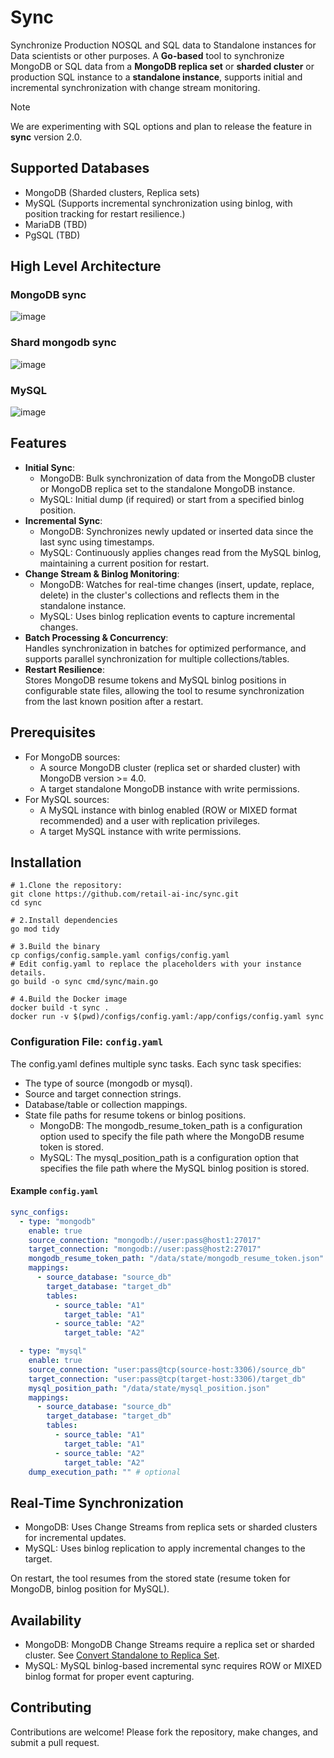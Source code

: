 # Sync

Synchronize Production NOSQL and SQL data to Standalone instances for Data scientists or other purposes. A **Go-based** tool to synchronize MongoDB or SQL data from a **MongoDB replica set** or **sharded cluster** or production SQL instance to a **standalone instance**, supports initial and incremental synchronization with change stream monitoring.

> [!NOTE]
> We are experimenting with SQL options and plan to release the feature in **sync** version 2.0.

## Supported Databases

- MongoDB (Sharded clusters, Replica sets)
- MySQL (Supports incremental synchronization using binlog, with position tracking for restart resilience.)
- MariaDB (TBD)
- PgSQL (TBD)

## High Level Architecture

### MongoDB sync
![image](https://github.com/user-attachments/assets/f600c3ae-a6bf-4d64-9a7b-6715456a146b)

### Shard mongodb sync

![image](https://github.com/user-attachments/assets/82cd3811-44bf-4d44-8ac8-9f32aace7a83)

### MySQL
![image](https://github.com/user-attachments/assets/a217b49b-ce69-46ea-aaaa-29d5dda99ce9)


## Features

- **Initial Sync**:
  - MongoDB: Bulk synchronization of data from the MongoDB cluster or MongoDB replica set to the standalone MongoDB instance.
  - MySQL: Initial dump (if required) or start from a specified binlog position.
- **Incremental Sync**:
  - MongoDB: Synchronizes newly updated or inserted data since the last sync using timestamps.
  - MySQL: Continuously applies changes read from the MySQL binlog, maintaining a current position for restart.
- **Change Stream & Binlog Monitoring**:
  - MongoDB: Watches for real-time changes (insert, update, replace, delete) in the cluster's collections and reflects them in the standalone instance.
  - MySQL: Uses binlog replication events to capture incremental changes.
- **Batch Processing & Concurrency**:  
  Handles synchronization in batches for optimized performance, and supports parallel synchronization for multiple collections/tables.
- **Restart Resilience**:  
  Stores MongoDB resume tokens and MySQL binlog positions in configurable state files, allowing the tool to resume synchronization from the last known position after a restart.

## Prerequisites
- For MongoDB sources:
  - A source MongoDB cluster (replica set or sharded cluster) with MongoDB version >= 4.0.
  - A target standalone MongoDB instance with write permissions.
- For MySQL sources:
  - A MySQL instance with binlog enabled (ROW or MIXED format recommended) and a user with replication privileges.
  - A target MySQL instance with write permissions.

## Installation

```
# 1.Clone the repository:
git clone https://github.com/retail-ai-inc/sync.git
cd sync

# 2.Install dependencies
go mod tidy

# 3.Build the binary
cp configs/config.sample.yaml configs/config.yaml
# Edit config.yaml to replace the placeholders with your instance details.
go build -o sync cmd/sync/main.go

# 4.Build the Docker image
docker build -t sync .
docker run -v $(pwd)/configs/config.yaml:/app/configs/config.yaml sync
```

### Configuration File: `config.yaml`

The config.yaml defines multiple sync tasks. Each sync task specifies:  
- The type of source (mongodb or mysql).
- Source and target connection strings.
- Database/table or collection mappings.
- State file paths for resume tokens or binlog positions.
  - MongoDB: The mongodb_resume_token_path is a configuration option used to specify the file path where the MongoDB resume token is stored.
  - MySQL: The mysql_position_path is a configuration option that specifies the file path where the MySQL binlog position is stored.

#### Example `config.yaml`

```yaml
sync_configs:
  - type: "mongodb"
    enable: true
    source_connection: "mongodb://user:pass@host1:27017"
    target_connection: "mongodb://user:pass@host2:27017"
    mongodb_resume_token_path: "/data/state/mongodb_resume_token.json"
    mappings:
      - source_database: "source_db"
        target_database: "target_db"
        tables:
          - source_table: "A1"
            target_table: "A1"
          - source_table: "A2"
            target_table: "A2"

  - type: "mysql"
    enable: true
    source_connection: "user:pass@tcp(source-host:3306)/source_db"
    target_connection: "user:pass@tcp(target-host:3306)/target_db"
    mysql_position_path: "/data/state/mysql_position.json"
    mappings:
      - source_database: "source_db"
        target_database: "target_db"
        tables:
          - source_table: "A1"
            target_table: "A1"
          - source_table: "A2"
            target_table: "A2"
    dump_execution_path: "" # optional
```

## Real-Time Synchronization

- MongoDB: Uses Change Streams from replica sets or sharded clusters for incremental updates.
- MySQL: Uses binlog replication to apply incremental changes to the target.

On restart, the tool resumes from the stored state (resume token for MongoDB, binlog position for MySQL).

## Availability  

- MongoDB: MongoDB Change Streams require a replica set or sharded cluster. See [Convert Standalone to Replica Set](https://www.mongodb.com/docs/manual/tutorial/convert-standalone-to-replica-set/).
- MySQL: MySQL binlog-based incremental sync requires ROW or MIXED binlog format for proper event capturing.

## Contributing
Contributions are welcome! Please fork the repository, make changes, and submit a pull request.
